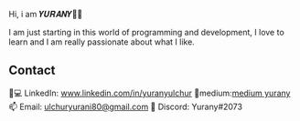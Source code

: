 Hi, i am 𝒀𝑼𝑹𝑨𝑵𝒀👋🙋

I am just starting in this world of programming and development, I love to learn and I am really passionate about what I like.

## Contact
👩💻 LinkedIn: www.linkedin.com/in/yuranyulchur
📜medium:[medium yurany](https://medium.com/@ulchuryurani80)
📫 Email: ulchuryurani80@gmail.com
🤖 Discord: Yurany#2073
